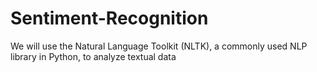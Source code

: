 # Sentiment-Recognition
We will use the Natural Language Toolkit (NLTK), a commonly used NLP library in Python, to analyze textual data
